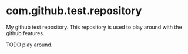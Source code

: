com.github.test.repository
==========================

My github test repository. This repository is used to play around with the github features.

TODO play around.